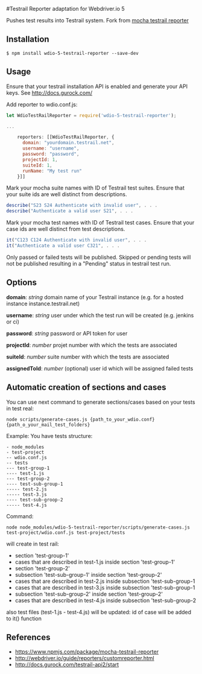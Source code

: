 #Testrail Reporter adaptation for Webdriver.io 5

Pushes test results into Testrail system.
Fork from [mocha testrail reporter](https://www.npmjs.com/package/mocha-testrail-reporter)

## Installation

```shell
$ npm install wdio-5-testrail-reporter --save-dev
```

## Usage
Ensure that your testrail installation API is enabled and generate your API keys. See http://docs.gurock.com/

Add reporter to wdio.conf.js:

```Javascript
let WdioTestRailReporter = require('wdio-5-testrail-reporter');

...

    reporters: [[WdioTestRailReporter, {
      domain: "yourdomain.testrail.net",
      username: "username",
      password: "password",
      projectId: 1,
      suiteId: 1,
      runName: "My test run"
    }]]
```
Mark your mocha suite names with ID of Testrail test suites. Ensure that your suite ids are well distinct from descriptions.
 
```Javascript
describe("S23 S24 Authenticate with invalid user", . . .
describe("Authenticate a valid user S21", . . .
```

Mark your mocha test names with ID of Testrail test cases. Ensure that your case ids are well distinct from test descriptions.
 
```Javascript
it("C123 C124 Authenticate with invalid user", . . .
it("Authenticate a valid user C321", . . .
```

Only passed or failed tests will be published. Skipped or pending tests will not be published resulting in a "Pending" status in testrail test run.

## Options

**domain**: *string* domain name of your Testrail instance (e.g. for a hosted instance instance.testrail.net)

**username**: *string* user under which the test run will be created (e.g. jenkins or ci)

**password**: *string* password or API token for user

**projectId**: *number* projet number with which the tests are associated

**suiteId**: *number* suite number with which the tests are associated

**assignedToId**: *number* (optional) user id which will be assigned failed tests

## Automatic creation of sections and cases
You can use next command to generate sections/cases based on your tests in test real:
```shell
node scripts/generate-cases.js {path_to_your_wdio.conf} {path_o_your_mail_test_folders}
```
Example:
You have tests structure:
```
- node_modules
- test-project
-- wdio.conf.js
-- tests
--- test-group-1
---- test-1.js
--- test-group-2
---- test-sub-group-1
----- test-2.js
----- test-3.js
---- test-sub-groop-2
----- test-4.js
```
Command:
```shell
node node_modules/wdio-5-testrail-reporter/scripts/generate-cases.js test-project/wdio.conf.js test-project/tests
```
will create in test rail:
- section 'test-group-1'
- cases that are described in test-1.js inside section 'test-group-1'
- section 'test-group-2'
- subsection 'test-sub-group-1' inside section 'test-group-2'
- cases that are described in test-2.js inside subsection 'test-sub-group-1
- cases that are described in test-3.js inside subsection 'test-sub-group-1
- subsection 'test-sub-group-2' inside section 'test-group-2'
- cases that are described in test-4.js inside subsection 'test-sub-group-2

also test files (test-1.js - test-4.js) will be updated: id of case will be added to it() function

## References
- https://www.npmjs.com/package/mocha-testrail-reporter
- http://webdriver.io/guide/reporters/customreporter.html
- http://docs.gurock.com/testrail-api2/start